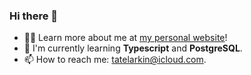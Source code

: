 ### Hi there 👋

- 🙋‍♂️ Learn more about me at [my personal website](tatelarkin.netlify.app)!
- 🔭 I'm currently learning **Typescript** and **PostgreSQL**.
- 📫 How to reach me: tatelarkin@icloud.com.
<!--
**tate8/tate8** is a ✨ _special_ ✨ repository because its `README.md` (this file) appears on your GitHub profile.

Here are some ideas to get you started:

- 🔭 I’m currently working on ...
- 🌱 I’m currently learning ...
- 👯 I’m looking to collaborate on ...
- 🤔 I’m looking for help with ...
- 💬 Ask me about ...
- 📫 How to reach me: ...
- 😄 Pronouns: ...
- ⚡ Fun fact: ...
-->
